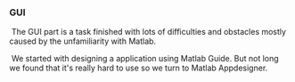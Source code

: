 ### GUI

​	The GUI part is a task finished with lots of difficulties and obstacles mostly caused by the unfamiliarity with Matlab.

​	We started with designing a application using Matlab Guide. But not long we found that it's really hard to use so we turn to Matlab Appdesigner. 

